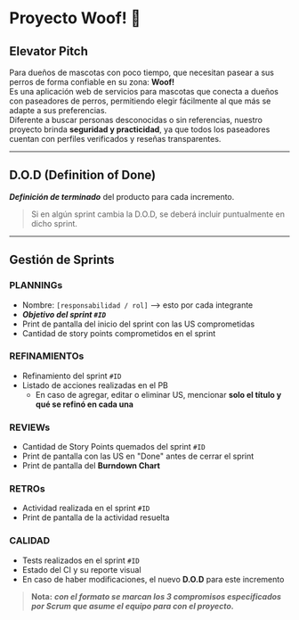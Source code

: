 # Proyecto Woof! 🐾

## Elevator Pitch
Para dueños de mascotas con poco tiempo, que necesitan pasear a sus perros de forma confiable en su zona: **Woof!**  
Es una aplicación web de servicios para mascotas que conecta a dueños con paseadores de perros, permitiendo elegir fácilmente al que más se adapte a sus preferencias.  
Diferente a buscar personas desconocidas o sin referencias, nuestro proyecto brinda **seguridad y practicidad**, ya que todos los paseadores cuentan con perfiles verificados y reseñas transparentes.

---

## D.O.D (Definition of Done)
***Definición de terminado*** del producto para cada incremento.
> Si en algún sprint cambia la D.O.D, se deberá incluir puntualmente en dicho sprint.

---

## Gestión de Sprints

### PLANNINGs
- Nombre: `[responsabilidad / rol]` —> esto por cada integrante
- ***Objetivo del sprint `#ID`***
- Print de pantalla del inicio del sprint con las US comprometidas
- Cantidad de story points comprometidos en el sprint

### REFINAMIENTOs
- Refinamiento del sprint `#ID`
- Listado de acciones realizadas en el PB
    - En caso de agregar, editar o eliminar US, mencionar **solo el título y qué se refinó en cada una**

### REVIEWs
- Cantidad de Story Points quemados del sprint `#ID`
- Print de pantalla con las US en "Done" antes de cerrar el sprint
- Print de pantalla del **Burndown Chart**

### RETROs
- Actividad realizada en el sprint `#ID`
- Print de pantalla de la actividad resuelta

### CALIDAD
- Tests realizados en el sprint `#ID`
- Estado del CI y su reporte visual
- En caso de haber modificaciones, el nuevo **D.O.D** para este incremento

> **Nota:** ***con el formato se marcan los 3 compromisos especificados por Scrum que asume el equipo para con el proyecto.***
